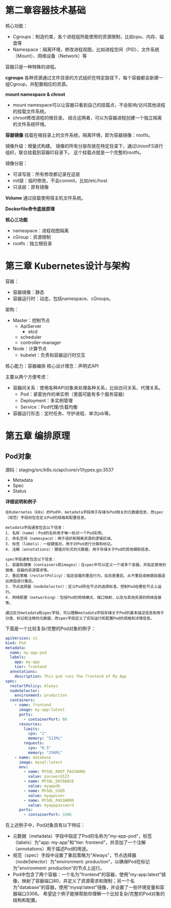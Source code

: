 # 第二章容器技术基础
核心功能：
* Cgroups：制造约束，各个进程组所能使用的资源限制，比如cpu、内存、磁盘等
* Namespace：隔离环境，修改进程视图，比如进程空间（PID）、文件系统（Mount）、网络设备（Network）等

容器只是一种特殊的进程。

**cgroups**
各种资源通过文件目录的方式组织在特定路径下，每个容器都会新建一组Cgroup，并配置相应的资源。

**mount namespace & chroot**
* mount namespace可以让容器只看到自己的挂载点，不会影响/访问其他进程的挂载文件系统。
* chroot修改进程的根目录。
结合这两者，可以为容器进程创建一个独立隔离的文件系统环境。

**容器镜像**
挂载在根目录上的文件系统，隔离环境，即为容器镜像：rootfs。

镜像升级：增量式构建。
镜像的所有分层存放在特定目录下，通过UnionFS进行组织，联合挂载到容器ID目录下。
这个挂载点就是一个完整的rootfs。

镜像分层：
* 可读写层：所有修改都记录在这层
* init层：临时修改，不会commit，比如/etc/host
* 只读层：原有镜像


**Volume**
通过挂载使用宿主机文件系统。

**Dockerfile命令底层原理**


**核心三功能**
* namespace：进程视图隔离
* cGroup：资源限制
* rootfs：独立根目录

# 第三章 Kubernetes设计与架构

容器：
* 容器镜像：静态
* 容器运行时：动态，包括namespace、cGroups。

架构：
* Master：控制节点
  * ApiServer
    * etcd
  * scheduler
  * controller-manager
* Node：计算节点
  * kubelet：负责和容器运行时交互
 
核心能力：容器编排
核心设计理念：声明式API

主要从两个方便考虑：
* 容器间关系：使用各种API对象来处理各种关系，比如访问关系、代理关系。
  * Pod：紧密协作的单实例（里面可能有多个服务容器）
  * Deployment：多实例管理
  * Service：Pod代理/负载均衡
* 容器运行形态：定时任务、守护进程、单次job等。

# 第五章 编排原理

## Pod对象

源码：staging/src/k8s.io/api/core/v1/types.go:3537
* Metadata
* Spec
* Status

**详细说明和例子**
```
在Kubernetes（k8s）的Pod中，metadata字段用于存储与Pod相关的元数据信息，而spec（规范）字段则包含定义Pod的规格和配置信息。

metadata字段通常包含以下信息：
1. 名称（name）：Pod的名称用于唯一标识一个Pod实例。
2. 命名空间（namespace）：用于组织和隔离资源的逻辑区域。
3. 标签（labels）：一组键值对，用于对Pod进行分类和标记。
4. 注解（annotations）：键值对形式的元数据，用于存储关于Pod的其他辅助信息。

spec字段通常包含以下信息：
1. 容器和镜像（containers和images）：在spec中可以定义一个或多个容器，并指定使用的镜像、容器的资源需求等。
2. 重启策略（restartPolicy）：指定容器的重启行为，如总是重启、从不重启或根据容器退出原因进行重启。
3. 节点选择器（nodeSelector）：定义Pod所在节点的选择标准，控制Pod在哪些节点上运行。
4. 网络配置（networking）：包括Pod的网络模式、端口映射，以及与其他资源的网络连接等。

通过区分metadata和spec字段，可以理解metadata字段存储关于Pod的基本描述信息和用于分类、标记和注释的元数据，而spec字段定义了实际运行和配置Pod的规格和详情信息。
```

下面是一个比较复杂/完整的Pod对象的例子：

```yaml
apiVersion: v1
kind: Pod
metadata:
  name: my-app-pod
  labels:
    app: my-app
    tier: frontend
  annotations:
    description: This pod runs the frontend of My App
spec:
  restartPolicy: Always
  nodeSelector:
    environment: production
  containers:
    - name: frontend
      image: my-app:latest
      ports:
        - containerPort: 80
      resources:
        limits:
          cpu: "1"
          memory: "512Mi"
        requests:
          cpu: "0.5"
          memory: "256Mi"
    - name: database
      image: mysql:latest
      env:
        - name: MYSQL_ROOT_PASSWORD
          value: password123
        - name: MYSQL_DATABASE
          value: myappdb
        - name: MYSQL_USER
          value: myappuser
        - name: MYSQL_PASSWORD
          value: myapppassword
      ports:
        - containerPort: 3306
```

在上述例子中，Pod对象具有以下特征：
- 元数据（metadata）字段中指定了Pod的名称为"my-app-pod"，标签（labels）为"app: my-app"和"tier: frontend"，并添加了一个注解（annotations）用于描述Pod的用途。
- 规范（spec）字段中设置了重启策略为"Always"，节点选择器（nodeSelector）为"environment: production"，以确保Pod在标记为"environment: production"的节点上运行。
- Pod中包含了两个容器：一个名为"frontend"的容器，使用"my-app:latest"镜像，映射了容器端口80，并定义了资源需求和限制；另一个名为"database"的容器，使用"mysql:latest"镜像，并设置了一些环境变量和容器端口3306。
希望这个例子能够帮助你理解一个比较复杂/完整的Pod对象的结构和配置。

